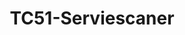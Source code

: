 ---
title: "TC51-Serviescaner"
url: /fusagasuga/tc51-serviescaner/
shop: reparación de automóviles
---